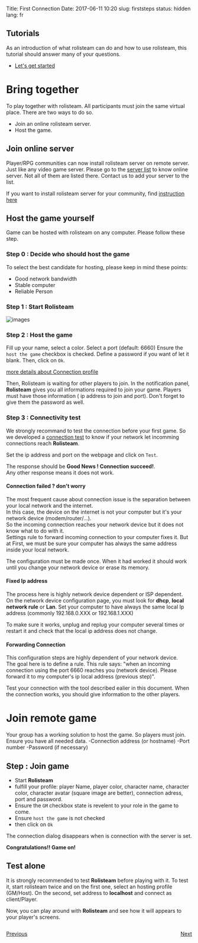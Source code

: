 Title: First Connection 
Date: 2017-06-11 10:20
slug: firststeps
status: hidden
lang: fr


## Tutorials

As an introduction of what rolisteam can do and how to use rolisteam, this tutorial should answer many of your questions.

*   [Let's get started](http://www.rolisteam.org/tutorial01.html)


# Bring together

To play together with rolisteam. All participants must join the same virtual place.
There are two ways to do so.
* Join an online rolisteam server.
* Host the game.

## Join online server

Player/RPG communities can now install rolisteam server on remote server. Just like any video game server.
Please go to the [server list](http://www.rolisteam.org/serverList.html) to know online server. Not all of them are listed there.
Contact us to add your server to the list.

If you want to install rolisteam server for your community, find [instruction here]({filename}02_1_server.md)

## Host the game yourself

Game can be hosted with rolisteam on any computer.
Please follow these step.

### Step 0 : Decide who should host the game

To select the best candidate for hosting, please keep in mind these points:

* Good network bandwidth
* Stable computer
* Reliable Person

### Step 1 : Start **Rolisteam**

![images]({static}/images/en/connection_dialog.jpg)

### Step 2 : Host the game

Fill up your name, select a color.
Select a port (default: 6660)
Ensure the `host the game` checkbox is checked.
Define a password if you want of let it blank.
Then, click on `Ok`.

[more details about Connection profile]({filename}03_firststeps.md)

Then, Rolisteam is waiting for other players to join. In the notification panel, **Rolisteam** gives you all informations required to join your game. Players must have those information ( ip address to join and port). Don't forget to give them the password as well.

### Step 3 : Connectivity test

We strongly recommand to test the connection before your first game.
So we developed a [connection test](http://www.rolisteam.org/php/test_ip.php) to know if your network let incomming connections reach **Rolisteam**.

Set the ip address and port on the webpage and click on `Test`.

The response should be **Good News ! Connection succeed!**.  
Any other response means it does not work.

#### Connection failed ? don't worry

The most frequent cause about connection issue is the separation between your local network and the internet.  
In this case, the device on the internet is not your computer but it's your network device (modem/router/...).  
So the incoming connection reaches your network device but it does not know what to do with it.  
Settings rule to forward incoming connection to your computer fixes it. But at First, we must be sure your computer has always the same address inside your local network.

The configuration must be made once. When it had worked it should work until you change your network device or erase its memory.

#### Fixed Ip address

The process here is highly network device dependent or ISP dependent.  
On the network device configuration page, you must look for **dhcp**, **local network rule** or **Lan**.
Set your computer to have always the same local Ip address (commonly 192.168.0.XXX or 192.168.1.XXX)

To make sure it works, unplug and replug your computer several times or restart it and check that the local ip address does not change.

#### Forwarding Connection

This configuration steps are highly dependent of your network device.  
The goal here is to define a rule. This rule says: "when an incoming connection using the port 6660 reaches you (network device). Please forward it to my computer's ip local address (previous step)".

Test your connection with the tool described ealier in this document. 
When the connection works, you should give information to the other players.

# Join remote game

Your group has a working solution to host the game.
So players must join. 
Ensure you have all needed data.
-Connection address (or hostname)
-Port number
-Password (if necessary)

## Step  : Join game

* Start **Rolisteam**
* fulfill your profile: player Name, player color, character name, character color, character avatar (square image are better), connection adress, port and password.
* Ensure the ```GM``` checkbox state is revelent to your role in the game to come.
* Ensure ```host the game``` is not checked
* then click on ```Ok```

The connection dialog disappears when is connection with the server is set.

**Congratulations!! Game on!**

## Test alone 

It is strongly recommended to test **Rolisteam** before playing with it. 
To test it, start rolisteam twice and on the first one, select an hosting profile (GM/Host).
On the second, set address to **localhost** and connect as client/Player.

Now, you can play around with **Rolisteam** and see how it will appears to your player's screens.


<p style="text-align: left; width:49%; display: inline-block;"><a href="/install.html">Previous</a></p>
<p style="text-align: right; width:50%;  display: inline-block;"><a href="/explanation.html">Next</a></p>
